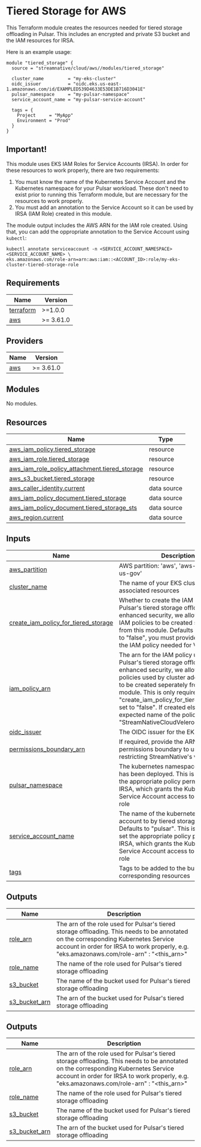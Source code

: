 # Tiered Storage for AWS
This Terraform module creates the resources needed for tiered storage offloading in Pulsar. This includes an encrypted and private S3 bucket and the IAM resources for IRSA.

Here is an example usage:

```hcl
module "tiered_storage" {
  source = "streamnative/cloud/aws//modules/tiered_storage"

  cluster_name         = "my-eks-cluster"
  oidc_issuer          = "oidc.eks.us-east-1.amazonaws.com/id/EXAMPLED539D4633E53DE1B716D3041E"
  pulsar_namespace     = "my-pulsar-namespace"
  service_account_name = "my-pulsar-service-account"

  tags = {	  
    Project     = "MyApp"
    Environment = "Prod"
  }
}
```

## Important!
This module uses EKS IAM Roles for Service Accounts (IRSA). In order for these resources to work properly, there are two requirements:

1. You must know the name of the Kubernetes Service Account and the Kubernetes namespace for your Pulsar workload. These don't need to exist prior to running this Terraform module, but are necessary for the resources to work properly.
2. You must add an annotation to the Service Account so it can be used by IRSA (IAM Role) created in this module.

The module output includes the AWS ARN for the IAM role created. Using that, you can add the oppropriate annotation to the Service Account using `kubectl`:

```shell
kubectl annotate serviceaccount -n <SERVICE_ACCOUNT_NAMESPACE> <SERVICE_ACCOUNT_NAME> \
eks.amazonaws.com/role-arn=arn:aws:iam::<ACCOUNT_ID>:role/my-eks-cluster-tiered-storage-role
```

## Requirements

| Name | Version |
|------|---------|
| <a name="requirement_terraform"></a> [terraform](#requirement\_terraform) | >=1.0.0 |
| <a name="requirement_aws"></a> [aws](#requirement\_aws) | >= 3.61.0 |

## Providers

| Name | Version |
|------|---------|
| <a name="provider_aws"></a> [aws](#provider\_aws) | >= 3.61.0 |

## Modules

No modules.

## Resources

| Name | Type |
|------|------|
| [aws_iam_policy.tiered_storage](https://registry.terraform.io/providers/hashicorp/aws/latest/docs/resources/iam_policy) | resource |
| [aws_iam_role.tiered_storage](https://registry.terraform.io/providers/hashicorp/aws/latest/docs/resources/iam_role) | resource |
| [aws_iam_role_policy_attachment.tiered_storage](https://registry.terraform.io/providers/hashicorp/aws/latest/docs/resources/iam_role_policy_attachment) | resource |
| [aws_s3_bucket.tiered_storage](https://registry.terraform.io/providers/hashicorp/aws/latest/docs/resources/s3_bucket) | resource |
| [aws_caller_identity.current](https://registry.terraform.io/providers/hashicorp/aws/latest/docs/data-sources/caller_identity) | data source |
| [aws_iam_policy_document.tiered_storage](https://registry.terraform.io/providers/hashicorp/aws/latest/docs/data-sources/iam_policy_document) | data source |
| [aws_iam_policy_document.tiered_storage_sts](https://registry.terraform.io/providers/hashicorp/aws/latest/docs/data-sources/iam_policy_document) | data source |
| [aws_region.current](https://registry.terraform.io/providers/hashicorp/aws/latest/docs/data-sources/region) | data source |

## Inputs

| Name | Description | Type | Default | Required |
|------|-------------|------|---------|:--------:|
| <a name="input_aws_partition"></a> [aws\_partition](#input\_aws\_partition) | AWS partition: 'aws', 'aws-cn', or 'aws-us-gov' | `string` | `"aws"` | no |
| <a name="input_cluster_name"></a> [cluster\_name](#input\_cluster\_name) | The name of your EKS cluster and associated resources | `string` | n/a | yes |
| <a name="input_create_iam_policy_for_tiered_storage"></a> [create\_iam\_policy\_for\_tiered\_storage](#input\_create\_iam\_policy\_for\_tiered\_storage) | Whether to create the IAM policy used by Pulsar's tiered storage offloading. For enhanced security, we allow for these IAM policies to be created seperately from this module. Defaults to "true". If set to "false", you must provide the ARN for the IAM policy needed for Velero. | `bool` | `true` | no |
| <a name="input_iam_policy_arn"></a> [iam\_policy\_arn](#input\_iam\_policy\_arn) | The arn for the IAM policy used for Pulsar's tiered storage offloading. For enhanced security, we allow for IAM policies used by cluster addon services to be created seperately from this module. This is only required if the input "create\_iam\_policy\_for\_tiered\_storage" is set to "false". If created elsewhere, the expected name of the policy is "StreamNativeCloudVeleroBackupPolicy". | `string` | `null` | no |
| <a name="input_oidc_issuer"></a> [oidc\_issuer](#input\_oidc\_issuer) | The OIDC issuer for the EKS cluster | `string` | n/a | yes |
| <a name="input_permissions_boundary_arn"></a> [permissions\_boundary\_arn](#input\_permissions\_boundary\_arn) | If required, provide the ARN of the IAM permissions boundary to use for restricting StreamNative's vendor access. | `string` | `null` | no |
| <a name="input_pulsar_namespace"></a> [pulsar\_namespace](#input\_pulsar\_namespace) | The kubernetes namespace where Pulsar has been deployed. This is required to set the appropriate policy permissions for IRSA, which grants the Kubernetes Service Account access to use the IAM role | `string` | n/a | yes |
| <a name="input_service_account_name"></a> [service\_account\_name](#input\_service\_account\_name) | The name of the kubernetes service account to by tiered storage offloading. Defaults to "pulsar". This is required to set the appropriate policy permissions for IRSA, which grants the Kubernetes Service Account access to use the IAM role | `string` | `"pulsar"` | no |
| <a name="input_tags"></a> [tags](#input\_tags) | Tags to be added to the bucket and corresponding resources | `map(string)` | `{}` | no |

## Outputs

| Name | Description |
|------|-------------|
| <a name="output_role_arn"></a> [role\_arn](#output\_role\_arn) | The arn of the role used for Pulsar's tiered storage offloading. This needs to be annotated on the corresponding Kubernetes Service account in order for IRSA to work properly, e.g. "eks.amazonaws.com/role-arn" : "<this\_arn>" |
| <a name="output_role_name"></a> [role\_name](#output\_role\_name) | The name of the role used for Pulsar's tiered storage offloading |
| <a name="output_s3_bucket"></a> [s3\_bucket](#output\_s3\_bucket) | The name of the bucket used for Pulsar's tiered storage offloading |
| <a name="output_s3_bucket_arn"></a> [s3\_bucket\_arn](#output\_s3\_bucket\_arn) | The arn of the bucket used for Pulsar's tiered storage offloading |

## Outputs

| Name | Description |
|------|-------------|
| <a name="output_role_arn"></a> [role\_arn](#output\_role\_arn) | The arn of the role used for Pulsar's tiered storage offloading. This needs to be annotated on the corresponding Kubernetes Service account in order for IRSA to work properly, e.g. "eks.amazonaws.com/role-arn" : "<this\_arn>" |
| <a name="output_role_name"></a> [role\_name](#output\_role\_name) | The name of the role used for Pulsar's tiered storage offloading |
| <a name="output_s3_bucket"></a> [s3\_bucket](#output\_s3\_bucket) | The name of the bucket used for Pulsar's tiered storage offloading |
| <a name="output_s3_bucket_arn"></a> [s3\_bucket\_arn](#output\_s3\_bucket\_arn) | The arn of the bucket used for Pulsar's tiered storage offloading |
